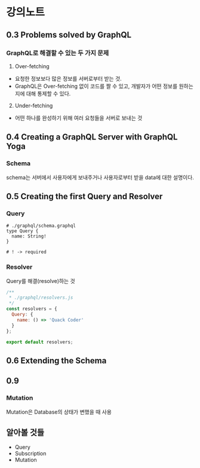 # 강의노트

## 0.3 Problems solved by GraphQL

### GraphQL로 해결할 수 있는 두 가지 문제

1. Over-fetching

- 요청한 정보보다 많은 정보를 서버로부터 받는 것.
- GraphQL은 Over-fetching 없이 코드를 짤 수 있고, 개발자가 어떤 정보를 원하는지에 대해 통제할 수 있다.

2. Under-fetching

- 어떤 하나를 완성하기 위해 여러 요청들을 서버로 보내는 것

## 0.4 Creating a GraphQL Server with GraphQL Yoga

### Schema

schema는 서버에서 사용자에게 보내주거나 사용자로부터 받을 data에 대한 설명이다.

## 0.5 Creating the first Query and Resolver

### Query

```qraphql
# ./graphql/schema.graphql
type Query {
  name: String!
}

# ! -> required
```

### Resolver

Query를 해결(resolve)하는 것

```javascript
/**
 * ./graphql/resolvers.js
 */
const resolvers = {
  Query: {
    name: () => 'Quack Coder'
  }
};

export default resolvers;
```

## 0.6 Extending the Schema

## 0.9

### Mutation

Mutation은 Database의 상태가 변했을 때 사용

## 알아볼 것들

- Query
- Subscription
- Mutation
